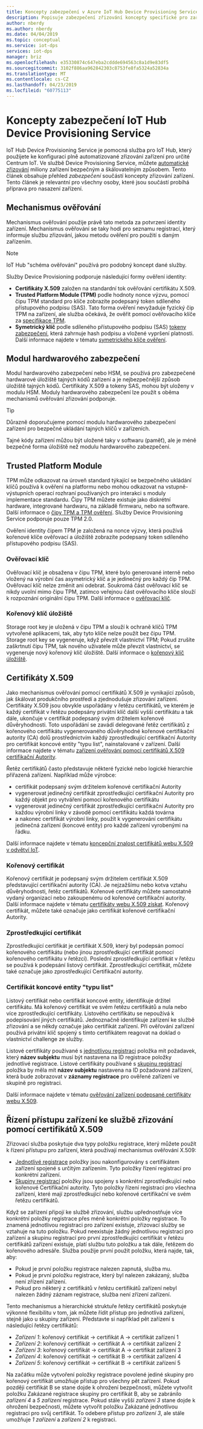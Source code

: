 ```yaml
---
title: Koncepty zabezpečení v Azure IoT Hub Device Provisioning Service | Dokumentace Microsoftu
description: Popisuje zabezpečení zřizování koncepty specifické pro zařízení pomocí služby Azure Device Provisioning a centrem IoT
author: nberdy
ms.author: nberdy
ms.date: 04/04/2019
ms.topic: conceptual
ms.service: iot-dps
services: iot-dps
manager: briz
ms.openlocfilehash: e35330874c647eba2cddde694563c8a1d9e83df5
ms.sourcegitcommit: 3102f886aa962842303c8753fe8fa5324a52834a
ms.translationtype: MT
ms.contentlocale: cs-CZ
ms.lasthandoff: 04/23/2019
ms.locfileid: "60775113"
---
```

# <a name="iot-hub-device-provisioning-service-security-concepts"></a>Koncepty zabezpečení IoT Hub Device Provisioning Service 

IoT Hub Device Provisioning Service je pomocná služba pro IoT Hub, který použijete ke konfiguraci plně automatizované zřizování zařízení pro určité Centrum IoT. Ve službě Device Provisioning Service, můžete [automatické zřizování](concepts-auto-provisioning.md) miliony zařízení bezpečným a škálovatelným způsobem. Tento článek obsahuje přehled *zabezpečení* součástí koncepty zřizování zařízení. Tento článek je relevantní pro všechny osoby, které jsou součástí probíhá příprava pro nasazení zařízení.

## <a name="attestation-mechanism"></a>Mechanismus ověřování

Mechanismus ověřování použije právě tato metoda za potvrzení identity zařízení. Mechanismus ověřování se taky hodí pro seznamu registrací, který informuje službu zřizování, jakou metodu ověření pro použití s daným zařízením.

> [!NOTE]
> IoT Hub "schéma ověřování" používá pro podobný koncept dané služby.

Služby Device Provisioning podporuje následující formy ověření identity:
* **Certifikáty X.509** založen na standardní tok ověřování certifikátu X.509.
* **Trusted Platform Module (TPM)** podle hodnoty nonce výzvu, pomocí čipu TPM standard pro klíče zobrazíte podepsaný token sdíleného přístupového podpisu (SAS). Tato forma ověření nevyžaduje fyzický čip TPM na zařízení, ale služba očekává, že ověřit pomocí ověřovacího klíče za [specifikace TPM](https://trustedcomputinggroup.org/work-groups/trusted-platform-module/).
* **Symetrický klíč** podle sdíleného přístupového podpisu (SAS) [tokeny zabezpečení](../iot-hub/iot-hub-devguide-security.md#security-tokens), která zahrnuje hash podpisu a vložené vypršení platnosti. Další informace najdete v tématu [symetrického klíče ověření](concepts-symmetric-key-attestation.md).


## <a name="hardware-security-module"></a>Modul hardwarového zabezpečení

Modul hardwarového zabezpečení nebo HSM, se používá pro zabezpečené hardwarové úložiště tajných kódů zařízení a je nejbezpečnější způsob úložiště tajných kódů. Certifikáty X.509 a tokeny SAS, mohou být uloženy v modulu HSM. Moduly hardwarového zabezpečení lze použít s oběma mechanismů ověřování zřizování podporuje.

> [!TIP]
> Důrazně doporučujeme pomocí modulu hardwarového zabezpečení zařízení pro bezpečné ukládání tajných klíčů v zařízeních.

Tajné kódy zařízení můžou být uložené taky v softwaru (paměť), ale je méně bezpečné forma úložiště než modulu hardwarového zabezpečení.

## <a name="trusted-platform-module"></a>Trusted Platform Module

TPM může odkazovat na úroveň standard týkající se bezpečného ukládání klíčů používá k ověření na platformu nebo mohou odkazovat na vstupně-výstupních operací rozhraní používaných pro interakci s moduly implementace standardu. Čipy TPM můžete existuje jako diskrétní hardware, integrované hardwaru, na základě firmwaru, nebo na software. Další informace o [čipy TPM a TPM ověření](/windows-server/identity/ad-ds/manage/component-updates/tpm-key-attestation). Služby Device Provisioning Service podporuje pouze TPM 2.0.

Ověření identity čipem TPM je založená na nonce výzvy, která používá kořenové klíče ověřovací a úložiště zobrazíte podepsaný token sdíleného přístupového podpisu (SAS).

### <a name="endorsement-key"></a>Ověřovací klíč

Ověřovací klíč je obsažena v čipu TPM, které bylo generované interně nebo vložený na výrobní čas asymetrický klíč a je jedinečný pro každý čip TPM. Ověřovací klíč nelze změnit ani odebrat. Soukromá část ověřovací klíč se nikdy uvolní mimo čipu TPM, zatímco veřejnou část ověřovacího klíče slouží k rozpoznání originální čipu TPM. Další informace o [ověřovací klíč](https://technet.microsoft.com/library/cc770443(v=ws.11).aspx).

### <a name="storage-root-key"></a>Kořenový klíč úložiště

Storage root key je uložená v čipu TPM a slouží k ochraně klíčů TPM vytvořené aplikacemi, tak, aby tyto klíče nelze použít bez čipu TPM. Storage root key se vygeneruje, když převzít vlastnictví TPM; Pokud zrušíte zaškrtnutí čipu TPM, tak nového uživatele může převzít vlastnictví, se vygeneruje nový kořenový klíč úložiště. Další informace o [kořenový klíč úložiště](https://technet.microsoft.com/library/cc753560(v=ws.11).aspx).

## <a name="x509-certificates"></a>Certifikáty X.509

Jako mechanismus ověřování pomocí certifikátů X.509 je vynikající způsob, jak škálovat produkčního prostředí a zjednodušuje zřizování zařízení. Certifikáty X.509 jsou obvykle uspořádány v řetězu certifikátů, ve kterém je každý certifikát v řetězu podepsány privátní klíč další vyšší certifikátu a tak dále, ukončuje v certifikát podepsaný svým držitelem kořenové důvěryhodnosti. Toto uspořádání se zavádí delegované řetěz certifikátů z kořenového certifikátu vygenerovaného důvěryhodné kořenové certifikační autority (CA) dolů prostřednictvím každý zprostředkující certifikační Autority pro certifikát koncové entity "typu list", nainstalované v zařízení. Další informace najdete v tématu [zařízení ověřování pomocí certifikátů X.509 certifikační Autority](/azure/iot-hub/iot-hub-x509ca-overview). 

Řetěz certifikátů často představuje některé fyzické nebo logické hierarchie přiřazená zařízení. Například může výrobce:
- certifikát podepsaný svým držitelem kořenové certifikační Autority
- vygenerovat jedinečný certifikát zprostředkující certifikační Autority pro každý objekt pro vytváření pomocí kořenového certifikátu
- vygenerovat jedinečný certifikát zprostředkující certifikační Autority pro každou výrobní linky v závodě pomocí certifikátu každá továrna
- a nakonec certifikát výrobní linky, použít k vygenerování certifikátu jedinečná zařízení (koncové entity) pro každé zařízení vyrobenými na řádku. 

Další informace najdete v tématu [koncepční znalost certifikátů webu X.509 v odvětví IoT](/azure/iot-hub/iot-hub-x509ca-concept). 

### <a name="root-certificate"></a>Kořenový certifikát

Kořenový certifikát je podepsaný svým držitelem certifikát X.509 představující certifikační autority (CA). Je nejzažšímu nebo kotva vztahu důvěryhodnosti, řetěz certifikátů. Kořenové certifikáty můžete samostatně vydaný organizací nebo zakoupenému od kořenové certifikační autority. Další informace najdete v tématu [certifikáty webu X.509 získat](/azure/iot-hub/iot-hub-security-x509-get-started#get-x509-ca-certificates). Kořenový certifikát, můžete také označuje jako certifikát kořenové certifikační Autority.

### <a name="intermediate-certificate"></a>Zprostředkující certifikát

Zprostředkující certifikát je certifikát X.509, který byl podepsán pomocí kořenového certifikátu (nebo jinou zprostředkující certifikát pomocí kořenového certifikátu v řetězci). Poslední zprostředkující certifikát v řetězu se používá k podepsání listový certifikát. Zprostředkující certifikát, můžete také označuje jako zprostředkující Certifikační autority.

### <a name="end-entity-leaf-certificate"></a>Certifikát koncové entity "typu list"

Listový certifikát nebo certifikát koncové entity, identifikuje držitel certifikátu. Má kořenový certifikát ve svém řetězu certifikátů a nula nebo více zprostředkující certifikáty. Listového certifikátu se nepoužívá k podepisování jiných certifikátů. Jednoznačně identifikuje zařízení ke službě zřizování a se někdy označuje jako certifikát zařízení. Při ověřování zařízení používá privátní klíč spojený s tímto certifikátem reagovat na doklad o vlastnictví challenge ze služby.

Listové certifikáty používané s [jednotlivou registraci](./concepts-service.md#individual-enrollment) položka mít požadavek, který **název subjektu** musí být nastavena na ID registrace položky jednotlivé registrace. Listové certifikáty používané s [skupinu registrací](./concepts-service.md#enrollment-group) položka by měla mít **název subjektu** nastavena na ID požadované zařízení, která bude zobrazovat v **záznamy registrace** pro ověřené zařízení ve skupině pro registraci.

Další informace najdete v tématu [ověřování zařízení podepsané certifikáty webu X.509](/azure/iot-hub/iot-hub-x509ca-overview#authenticating-devices-signed-with-x509-ca-certificates).

## <a name="controlling-device-access-to-the-provisioning-service-with-x509-certificates"></a>Řízení přístupu zařízení ke službě zřizování pomocí certifikátů X.509

Zřizovací služba poskytuje dva typy položku registrace, který můžete použít k řízení přístupu pro zařízení, která používají mechanismus ověřování X.509:  

- [Jednotlivé registrace](./concepts-service.md#individual-enrollment) položky jsou nakonfigurovány s certifikátem zařízení spojené s určitým zařízením. Tyto položky řízení registrací pro konkrétní zařízení.
- [Skupiny registrací](./concepts-service.md#enrollment-group) položky jsou spojeny s konkrétní zprostředkující nebo kořenové Certifikační autority. Tyto položky řízení registrací pro všechna zařízení, které mají zprostředkující nebo kořenové certifikační ve svém řetězu certifikátů. 

Když se zařízení připojí ke službě zřizování, službu upřednostňuje více konkrétní položky registrace přes méně konkrétní položky registrace. To znamená jednotlivou registraci pro zařízení existuje, zřizovací služby se vztahuje na tuto položku. Pokud neexistuje žádný jednotlivou registraci pro zařízení a skupinu registrací pro první zprostředkující certifikát v řetězu certifikátů zařízení existuje, platí službu tuto položku a tak dále, řetězem do kořenového adresáře. Služba použije první použít položku, která najde, tak, aby:

- Pokud je první položku registrace nalezen zapnutá, služba mu.
- Pokud je první položku registrace, který byl nalezen zakázaný, služba není zřízení zařízení.  
- Pokud pro některý z certifikátů v řetězu certifikátů zařízení nebyl nalezen žádný záznam registrace, služba není zřízení zařízení. 

Tento mechanismus a hierarchické struktuře řetězy certifikátů poskytuje výkonné flexibilitu v tom, jak můžete řídit přístup pro jednotlivá zařízení, stejně jako u skupiny zařízení. Představte si například pět zařízení s následující řetězy certifikátů: 

- *Zařízení 1*: kořenový certifikát -> certifikát A -> certifikát zařízení 1
- *Zařízení 2*: kořenový certifikát -> certifikát A -> certifikát zařízení 2
- *Zařízení 3*: kořenový certifikát -> certifikát A -> certifikát zařízení 3
- *Zařízení 4*: kořenový certifikát -> certifikát B -> certifikát zařízení 4
- *Zařízení 5*: kořenový certifikát -> certifikát B -> certifikát zařízení 5

Na začátku může vytvoření položky registrace povolené jediné skupiny pro kořenový certifikát umožňuje přístup pro všechny pět zařízení. Pokud později certifikát B se stane dojde k ohrožení bezpečnosti, můžete vytvořit položku Zakázané registrace skupiny pro certifikát B, aby se zabránilo *zařízení 4* a *5 zařízení* registrace. Pokud stále vyšší *zařízení 3* stane dojde k ohrožení bezpečnosti, můžete vytvořit položku Zakázané jednotlivou registraci pro svůj certifikát. To odebere přístup pro *zařízení 3*, ale stále umožňuje *1 zařízení* a *zařízení 2* k registraci.